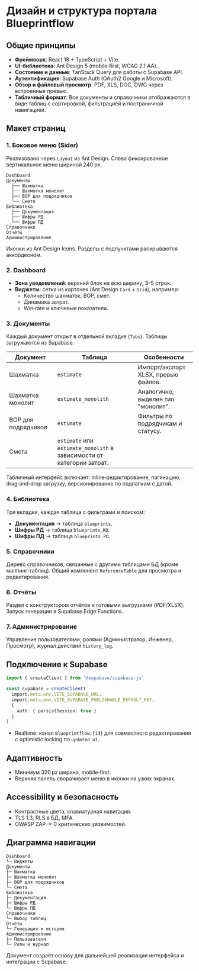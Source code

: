 # Дизайн и структура портала Blueprintflow

## Общие принципы
- **Фреймворк**: React 18 + TypeScript + Vite.
- **UI-библиотека**: Ant Design 5 (mobile‑first, WCAG 2.1 AA).
- **Состояние и данные**: TanStack Query для работы с Supabase API.
- **Аутентификация**: Supabase Auth (OAuth2 Google и Microsoft).
- **Обзор и файловый просмотр**: PDF, XLS, DOC, DWG через встроенные превью.
- **Табличный формат**: Все документы и справочники отображаются в виде таблиц с сортировкой, фильтрацией и постраничной навигацией.

## Макет страниц
### 1. Боковое меню (Sider)
Реализовано через `Layout` из Ant Design. Слева фиксированное вертикальное меню шириной 240 px.

```
Dashboard
Документы
  ├── Шахматка
  ├── Шахматка монолит
  ├── ВОР для подрядчиков
  └── Смета
Библиотека
  ├── Документация
  ├── Шифры РД
  └── Шифры ПД
Справочники
Отчёты
Администрирование
```

Иконки из Ant Design Icons. Разделы с подпунктами раскрываются аккордеоном.

### 2. Dashboard
- **Зона уведомлений**: верхний блок на всю ширину, 3–5 строк.
- **Виджеты**: сетка из карточек (Ant Design `Card` + `Grid`), например:
  - Количество шахматок, ВОР, смет.
  - Динамика затрат.
  - Win‑rate и ключевые показатели.

### 3. Документы
Каждый документ открыт в отдельной вкладке (`Tabs`). Таблицы загружаются из Supabase.

| Документ | Таблица | Особенности |
|----------|---------|-------------|
| Шахматка | `estimate` | Импорт/экспорт XLSX, превью файлов. |
| Шахматка монолит | `estimate_monolith` | Аналогично, выделен тип "монолит". |
| ВОР для подрядчиков | `estimate` | Фильтры по подрядчикам и статусу. |
| Смета | `estimate` или `estimate_monolith` в зависимости от категории затрат. |

Табличный интерфейс включает: inline‑редактирование, пагинацию, drag‑and‑drop загрузку, версионирование по подпапкам с датой.

### 4. Библиотека
Три вкладки, каждая таблица с фильтрами и поиском:
- **Документация** → таблица `blueprints`.
- **Шифры РД** → таблица `blueprints_RD`.
- **Шифры ПД** → таблица `blueprints_PD`.

### 5. Справочники
Дерево справочников, связанные с другими таблицами БД (кроме маппинг‑таблиц). Общий компонент `ReferenceTable` для просмотра и редактирования.

### 6. Отчёты
Раздел с конструктором отчётов и готовыми выгрузками (PDF/XLSX). Запуск генерации в Supabase Edge Functions.

### 7. Администрирование
Управление пользователями, ролями (Администратор, Инженер, Просмотр), журнал действий `history_log`.

## Подключение к Supabase
```ts
import { createClient } from '@supabase/supabase-js'

const supabase = createClient(
  import.meta.env.VITE_SUPABASE_URL,
  import.meta.env.VITE_SUPABASE_PUBLISHABLE_DEFAULT_KEY,
  {
    auth: { persistSession: true }
  }
)
```
- Realtime: канал `Blueprintflow:{id}` для совместного редактирования с optimistic locking по `updated_at`.

## Адаптивность
- Минимум 320 px ширина, mobile‑first.
- Верхняя панель сворачивает меню в иконки на узких экранах.

## Accessibility и безопасность
- Контрастные цвета, клавиатурная навигация.
- TLS 1.3, RLS в БД, MFA.
- OWASP ZAP → 0 критических уязвимостей.

## Диаграмма навигации
```
Dashboard
└─ Виджеты
Документы
├─ Шахматка
├─ Шахматка монолит
├─ ВОР для подрядчиков
└─ Смета
Библиотека
├─ Документация
├─ Шифры РД
└─ Шифры ПД
Справочники
└─ Выбор таблиц
Отчёты
└─ Генерация и история
Администрирование
├─ Пользователи
└─ Роли и журнал
```

Документ создаёт основу для дальнейшей реализации интерфейса и интеграции с Supabase.

